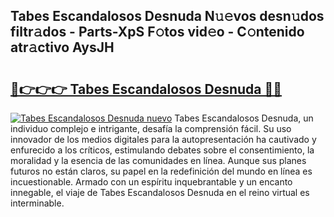 ## Tabes Escandalosos Desnuda N𝚞𝚎vos desn𝚞dos filtr𝚊dos - Parts-XpS F𝚘tos vid𝚎o - C𝚘ntenido atr𝚊ctivo AysJH

# <h2><a href="http://mbaq8i.tromn.icu/?c=Tabes+Escandalosos+Desnuda">🔗👉👉👉 Tabes Escandalosos Desnuda 🔗🔗</a></h2>

[![Tabes Escandalosos Desnuda nuevo](https://i.imgur.com/pEAQMta.gif)](http://mbaq8i.tromn.icu/?c=Tabes+Escandalosos+Desnuda)
Tabes Escandalosos Desnuda, un individuo complejo e intrigante, desafía la comprensión fácil. Su uso innovador de los medios digitales para la autopresentación ha cautivado y enfurecido a los críticos, estimulando debates sobre el consentimiento, la moralidad y la esencia de las comunidades en línea. Aunque sus planes futuros no están claros, su papel en la redefinición del mundo en línea es incuestionable. Armado con un espíritu inquebrantable y un encanto innegable, el viaje de Tabes Escandalosos Desnuda en el reino virtual es interminable.
